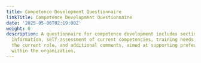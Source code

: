 ```yaml
---
title: Competence Development Questionnaire
linkTitle: Competence Development Questionnaire
date: '2025-05-06T02:19:00Z'
weight: 0
description: A questionnaire for competence development includes sections for personal
  information, self-assessment of current competencies, training needs, feedback on
  the current role, and additional comments, aimed at supporting professional growth
  within the organization.
---
```



<!-- Unsupported block type: table_of_contents -->

<!-- Unsupported block type: unsupported -->

